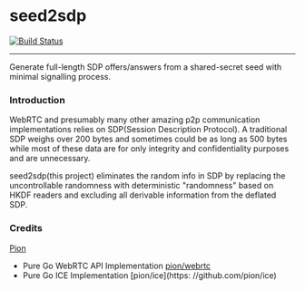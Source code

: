 # seed2sdp
[![Build Status](https://travis-ci.com/Gaukas/seed2sdp.svg?branch=master)](https://travis-ci.com/Gaukas/seed2sdp)

---

Generate full-length SDP offers/answers from a shared-secret seed with minimal signalling process.

### Introduction

WebRTC and presumably many other amazing p2p communication implementations relies on SDP(Session Description Protocol). A traditional SDP weighs over 200 bytes and sometimes could be as long as 500 bytes while most of these data are for only integrity and confidentiality purposes and are unnecessary.

seed2sdp(this project) eliminates the random info in SDP by replacing the uncontrollable randomness with deterministic "randomness" based on HKDF readers and excluding all derivable information from the deflated SDP.

### Credits

[Pion](https://pion.ly/)
- Pure Go WebRTC API Implementation [pion/webrtc](https://github.com/pion/webrtc)
- Pure Go ICE Implementation [pion/ice](https:  //github.com/pion/ice)